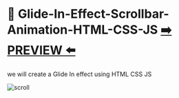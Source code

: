 # 🔮 Glide-In-Effect-Scrollbar-Animation-HTML-CSS-JS [:arrow_right: PREVIEW :arrow_left:](https://erik161.github.io/Glide-In-Effect-Scrollbar-Animation-HTML---CSS--JS/)
we will create a Glide In effect using HTML CSS JS





![scroll](https://user-images.githubusercontent.com/26189854/158736238-80adf409-22d4-42c4-88bb-e652d29561ea.gif)
